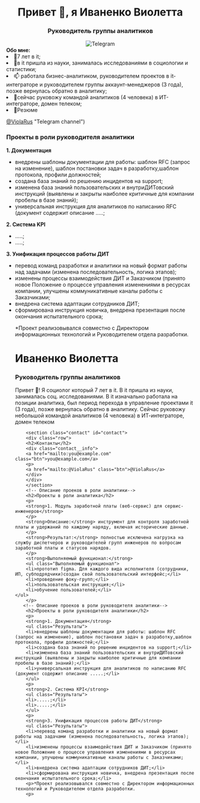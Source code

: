 <div id="header" align="center">
<h1>Привет 👋, я Иваненко Виолетта</h1>
<h3>Руководитель группы аналитиков</h3>
</div>
<div id="socials" align="center">
<a https://t.me/VioRus="telegram-url">
<img src="https://img.shields.io/badge/Telegram-blue?style-for-the- badge&logo-telegram&logoColor=white" alt="Telegram"/>
</a>
</div>
<strong>Обо мне:</strong>
        <li>🔨7 лет в it;</li>
        <li>🚀в it пришла из науки, занималась исследованиями в социологии и статистики;</li>
        <li>📫 работала бизнес-аналитиком, руководителем проектов в it-интеграторе и руководителем группы аккаунт-менеджеров (3 года), позже вернулась обратно в аналитику;</li>
        <li>🎯сейчас руковожу командой аналитиков (4 человека) в ИТ-интеграторе, домен телеком;</li>
        <li>📝Резюме</li>
  
  [@ViolaRus]([https://t.me) "Telegram channel")
  </div>      
  </ul>
        </p>
        <h3>Проекты в роли руководителя аналитики</h3>
        <p>
        <strong>1. Документация</strong>
        <ul class="Результаты">
        <li>внедрены шаблоны документации для работы: шаблон RFC (запрос на изменение), шаблон постановки задач в разработку,шаблон протокола, профили должностей;</li>
        <li>создана база знаний по решению инцидентов на support;</li>
        <li>изменена база знаний пользовательских и внутриДИТовский инструкций (выявлены и закрыты наиболее критичные для компании пробелы в базе знаний);</li>     
        <li>универсальная инструкция для аналитиков по написанию RFC (документ содержит описание .....;</li>
        </ul>
        <p>
        <strong>2. Cистема KPI</strong>
        <ul class="Результаты">
        <li>.....;</li>
        <li>.....;</li>
        </ul>
        <p>
        <strong>3. Унификация процессов работы ДИТ</strong>
        <ul class="Результаты">    
        <li>перевод команд разработки и аналитики на новый формат работы над задачами (изменена последовательность, логика этапов);</li>
        <li>изменены процессы взаимодействия ДИТ и Заказчиком (принято новое Положение о процессе управления изменениями в ресурсах компании, улучшены коммуникативные каналы работы с Заказчиками;</li>
        <li>внедрена система адаптации сотрудников ДИТ;</li>
        <li>сформирована инструкция новичка, внедрена презентация после окончания испытательного срока;</li>
        <p>*Проект реализовывался совместно с Директором информационных технологий и Руководителем отдела разработки. 
        <p>






<div class="header__text-box row">
    <div class="header__text">
        <h1 class="heading-primary">
        <!-- ФИО-->
        <span>Иваненко Виолетта</span>
        <!-- должность--> 
        <h3>Руководитель группы аналитиков</h3>
        <p>
        Привет 👋! Я социолог который 7 лет в it. В it пришла из науки, занималась соц. исследованиями. В it изначально работала на позиции аналитика, был период перехода в управление проектами it (3 года), позже вернулась обратно в аналитику. Сейчас руковожу небольшой командой аналитиков (4 человека) в ИТ-интеграторе, домен телеком     
        
        <section class="contact" id="contact">
        <div class="row">
        <h2>Контакты</h2>
        <div class="contact__info">
        <a href="mailto:you@example.com" class="btn">you@example.com</a>
        <p>
        <a href="mailto:@ViolaRus" class="btn">@ViolaRus</a>    
        </div>
        </div>
        </section>
        <!-- Описание проеков в роли аналитики--> 
        <h2>Проекты в роли аналитика</h2>
        <p>
        <strong>1. Модуль заработной платы (веб-сервис) для сервис-инженеров</strong>
        </p>
        <strong>Описание:</strong> инструмент для контроля заработной платы и удержаний по каждому наряду, включая исторические данные. 
        </p>
        <strong>Результат:</strong> полностью исключена нагрузка на службу диспетчеров и руководителей групп инженеров по вопросам заработной платы и статусов нарядов.
        </p>
        <strong>Выполняемый функционал:</strong>
        <ul class="Выполняемый функционал">
        <li>прототип figma. Для каждого вида исполнителя (сотрудники, ИП, субподрядчики)создан свой пользовательский интерфейс;</li>
        <li>проведение фоку-групп;</li>
        <li>пользовательская инструкция;</li>
        <li>обучение пользователей;</li>
    </ul>
        </p>
       <!-- Описание проеков в роли руководителя аналитики--> 
        <h2>Проекты в роли руководителя аналитики</h2>
        <p>
        <strong>1. Документация</strong>
        <ul class="Результаты">
        <li>внедрены шаблоны документации для работы: шаблон RFC (запрос на изменение), шаблон постановки задач в разработку,шаблон протокола, профили должностей;</li>
        <li>создана база знаний по решению инцидентов на support;</li>
        <li>изменена база знаний пользовательских и внутриДИТовский инструкций (выявлены и закрыты наиболее критичные для компании пробелы в базе знаний);</li>     
        <li>универсальная инструкция для аналитиков по написанию RFC (документ содержит описание .....;</li>
        </ul>
        <p>
        <strong>2. Cистема KPI</strong>
        <ul class="Результаты">
        <li>.....;</li>
        <li>.....;</li>
        </ul>
        <p>
        <strong>3. Унификация процессов работы ДИТ</strong>
        <ul class="Результаты">    
        <li>перевод команд разработки и аналитики на новый формат работы над задачами (изменена последовательность, логика этапов);</li>
        <li>изменены процессы взаимодействия ДИТ и Заказчиком (принято новое Положение о процессе управления изменениями в ресурсах компании, улучшены коммуникативные каналы работы с Заказчиками;</li>
        <li>внедрена система адаптации сотрудников ДИТ;</li>
        <li>сформирована инструкция новичка, внедрена презентация после окончания испытательного срока;</li>
        <p>*Проект реализовывался совместно с Директором информационных технологий и Руководителем отдела разработки. 
        <p>
            
      
